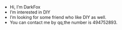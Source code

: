 - Hi, I’m DarkFox
- I’m interested in DIY
- I’m looking for some friend who like DIY as well.
- You can contact me by qq,the number is 494752893.

<!---
godmid/godmid is a ✨ special ✨ repository because its `README.md` (this file) appears on your GitHub profile.
You can click the Preview link to take a look at your changes.
--->
